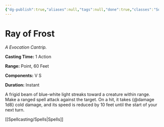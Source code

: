 ```yaml
---
{"dg-publish":true,"aliases":null,"tags":null,"done":true,"classes":"Sorcerer, Wizard, Artificer,","spellLevel":0,"school":"Evocation","source":"PHB","permalink":"/spells/ray-of-frost/","dgHomeLink":false,"dgPassFrontmatter":true}
---
```


# Ray of Frost
*A Evocation Cantrip.*

**Casting Time:** 1 Action

**Range:** Point, 60 Feet

**Components:** V S 

**Duration:** Instant

A frigid beam of blue-white light streaks toward a creature within range. Make a ranged spell attack against the target. On a hit, it takes {@damage 1d8} cold damage, and its speed is reduced by 10 feet until the start of your next turn.

[[Spellcasting/Spells|Spells]]